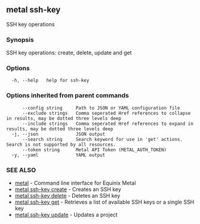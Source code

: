 ## metal ssh-key

SSH key operations

### Synopsis

SSH key operations: create, delete, update and get

### Options

```
  -h, --help   help for ssh-key
```

### Options inherited from parent commands

```
      --config string     Path to JSON or YAML configuration file
      --exclude strings   Comma seperated Href references to collapse in results, may be dotted three levels deep
      --include strings   Comma seperated Href references to expand in results, may be dotted three levels deep
  -j, --json              JSON output
      --search string     Search keyword for use in 'get' actions. Search is not supported by all resources.
      --token string      Metal API Token (METAL_AUTH_TOKEN)
  -y, --yaml              YAML output
```

### SEE ALSO

* [metal](metal.md)	 - Command line interface for Equinix Metal
* [metal ssh-key create](metal_ssh-key_create.md)	 - Creates an SSH key
* [metal ssh-key delete](metal_ssh-key_delete.md)	 - Deletes an SSH key
* [metal ssh-key get](metal_ssh-key_get.md)	 - Retrieves a list of available SSH keys or a single SSH key
* [metal ssh-key update](metal_ssh-key_update.md)	 - Updates a project

